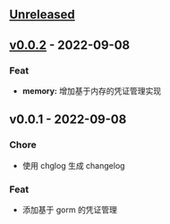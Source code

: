 <a name="unreleased"></a>
## [Unreleased]


<a name="v0.0.2"></a>
## [v0.0.2] - 2022-09-08
### Feat
- **memory:** 增加基于内存的凭证管理实现


<a name="v0.0.1"></a>
## v0.0.1 - 2022-09-08
### Chore
- 使用 chglog 生成 changelog

### Feat
- 添加基于 gorm 的凭证管理


[Unreleased]: https://github.com/duolacloud/credentials-provider/compare/v0.0.2...HEAD
[v0.0.2]: https://github.com/duolacloud/credentials-provider/compare/v0.0.1...v0.0.2
